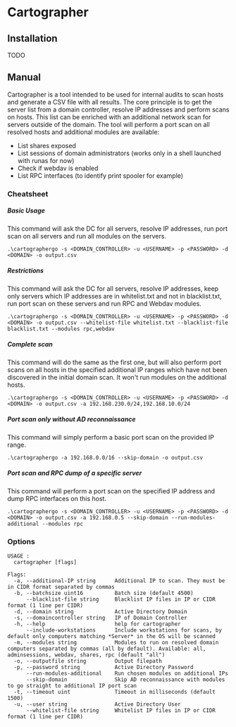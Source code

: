 # Cartographer

## Installation
TODO

## Manual
Cartographer is a tool intended to be used for internal audits to scan hosts and generate a CSV file with all results. The core principle is to get the server list from a domain controller, resolve IP addresses and perform scans on hosts. This list can be enriched with an additional network scan for servers outside of the domain. The tool will perform a port scan on all resolved hosts and additional modules are available: 
- List shares exposed
- List sessions of domain administrators (works only in a shell launched with runas for now)
- Check if webdav is enabled
- List RPC interfaces (to identify print spooler for example)

### Cheatsheet

##### Basic Usage
This command will ask the DC for all servers, resolve IP addresses, run port scan on all servers and run all modules on the servers.
```text
.\cartographergo -s <DOMAIN_CONTROLLER> -u <USERNAME> -p <PASSWORD> -d <DOMAIN> -o output.csv
```

##### Restrictions
This command will ask the DC for all servers, resolve IP addresses, keep only servers which IP addresses are in whitelist.txt and not in blacklist.txt, run port scan on these servers and run RPC and Webdav modules.
```text
.\cartographergo -s <DOMAIN_CONTROLLER> -u <USERNAME> -p <PASSWORD> -d <DOMAIN> -o output.csv --whitelist-file whitelist.txt --blacklist-file blacklist.txt --modules rpc,webdav
```
##### Complete scan
This command will do the same as the first one, but will also perform port scans on all hosts in the specified additional IP ranges which have not been discovered in the initial domain scan. It won't run modules on the additional hosts.
```text
.\cartographergo -s <DOMAIN_CONTROLLER> -u <USERNAME> -p <PASSWORD> -d <DOMAIN> -o output.csv -a 192.168.230.0/24,192.168.10.0/24
```

##### Port scan only without AD reconnaissance
This command will simply perform a basic port scan on the provided IP range.
```text
.\cartographergo -a 192.168.0.0/16 --skip-domain -o output.csv
```

##### Port scan and RPC dump of a specific server
This command will perform a port scan on the specified IP address and dump RPC interfaces on this host.
```text
.\cartographergo -s <DOMAIN_CONTROLLER> -u <USERNAME> -p <PASSWORD> -d <DOMAIN> -o output.csv -a 192.168.0.5 --skip-domain --run-modules-additional --modules rpc
```

### Options

```text
USAGE : 
  cartographer [flags]

Flags:
  -a, --additional-IP string      Additional IP to scan. They must be in CIDR format separated by commas
  -b, --batchsize uint16          Batch size (default 4500)
      --blacklist-file string     Blacklist IP files in IP or CIDR format (1 line per CIDR)
  -d, --domain string             Active Directory Domain
  -s, --domaincontroller string   IP of Domain Controller
  -h, --help                      help for cartographer
      --include-workstations      Include workstations for scans, by default only computers matching *Server* in the OS will be scanned
  -m, --modules string            Modules to run on resolved domain computers separated by commas (all by default). Available: all, adminsessions, webdav, shares, rpc (default "all")
  -o, --outputfile string         Output filepath
  -p, --password string           Active Directory Password
      --run-modules-additional    Run chosen modules on additional IPs
      --skip-domain               Skip AD reconnaissance with modules to go straight to additional IP port scan
  -t, --timeout uint              Timeout in milliseconds (default 1500)
  -u, --user string               Active Directory User
      --whitelist-file string     Whitelist IP files in IP or CIDR format (1 line per CIDR)
```
